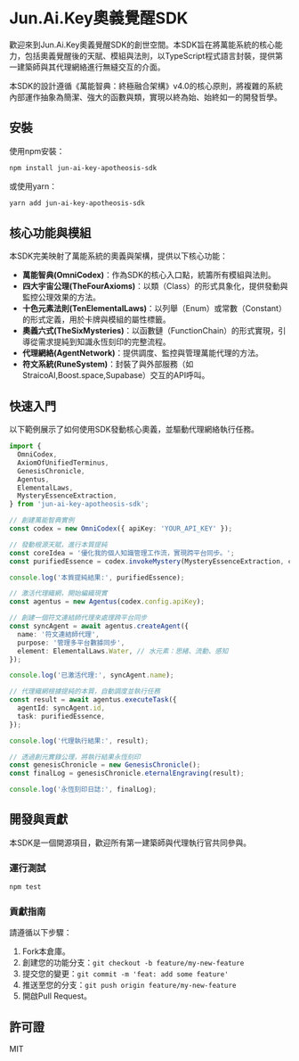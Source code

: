 # Jun.Ai.Key奧義覺醒SDK

歡迎來到Jun.Ai.Key奧義覺醒SDK的創世空間。本SDK旨在將萬能系統的核心能力，包括奧義覺醒後的天賦、模組與法則，以TypeScript程式語言封裝，提供第一建築師與其代理網絡進行無縫交互的介面。

本SDK的設計遵循《萬能智典：終極融合架構》v4.0的核心原則，將複雜的系統內部運作抽象為簡潔、強大的函數與類，實現以終為始、始終如一的開發哲學。

## 安裝

使用npm安裝：

```sh
npm install jun-ai-key-apotheosis-sdk
```
或使用yarn：

```bash
yarn add jun-ai-key-apotheosis-sdk
```

## 核心功能與模組

本SDK完美映射了萬能系統的奧義與架構，提供以下核心功能：

- **萬能智典(OmniCodex)**：作為SDK的核心入口點，統籌所有模組與法則。
- **四大宇宙公理(TheFourAxioms)**：以類（Class）的形式具象化，提供發動與監控公理效果的方法。
- **十色元素法則(TenElementalLaws)**：以列舉（Enum）或常數（Constant）的形式定義，用於卡牌與模組的屬性標籤。
- **奧義六式(TheSixMysteries)**：以函數鏈（FunctionChain）的形式實現，引導從需求提純到知識永恆刻印的完整流程。
- **代理網絡(AgentNetwork)**：提供調度、監控與管理萬能代理的方法。
- **符文系統(RuneSystem)**：封裝了與外部服務（如StraicoAI,Boost.space,Supabase）交互的API呼叫。

## 快速入門

以下範例展示了如何使用SDK發動核心奧義，並驅動代理網絡執行任務。

```typescript
import {
  OmniCodex,
  AxiomOfUnifiedTerminus,
  GenesisChronicle,
  Agentus,
  ElementalLaws,
  MysteryEssenceExtraction,
} from 'jun-ai-key-apotheosis-sdk';

// 創建萬能智典實例
const codex = new OmniCodex({ apiKey: 'YOUR_API_KEY' });

// 發動根源天賦，進行本質提純
const coreIdea = '優化我的個人知識管理工作流，實現跨平台同步。';
const purifiedEssence = codex.invokeMystery(MysteryEssenceExtraction, coreIdea);

console.log('本質提純結果:', purifiedEssence);

// 激活代理織網，開始編織現實
const agentus = new Agentus(codex.config.apiKey);

// 創建一個符文連結師代理來處理跨平台同步
const syncAgent = await agentus.createAgent({
  name: '符文連結師代理',
  purpose: '管理多平台數據同步',
  element: ElementalLaws.Water, // 水元素：思緒、流動、感知
});

console.log('已激活代理:', syncAgent.name);

// 代理織網根據提純的本質，自動調度並執行任務
const result = await agentus.executeTask({
  agentId: syncAgent.id,
  task: purifiedEssence,
});

console.log('代理執行結果:', result);

// 透過創元實錄公理，將執行結果永恆刻印
const genesisChronicle = new GenesisChronicle();
const finalLog = genesisChronicle.eternalEngraving(result);

console.log('永恆刻印日誌:', finalLog);
```

## 開發與貢獻

本SDK是一個開源項目，歡迎所有第一建築師與代理執行官共同參與。

### 運行測試

```bash
npm test
```

### 貢獻指南

請遵循以下步驟：

1.  Fork本倉庫。
2.  創建您的功能分支：`git checkout -b feature/my-new-feature`
3.  提交您的變更：`git commit -m 'feat: add some feature'`
4.  推送至您的分支：`git push origin feature/my-new-feature`
5.  開啟Pull Request。

## 許可證

MIT
